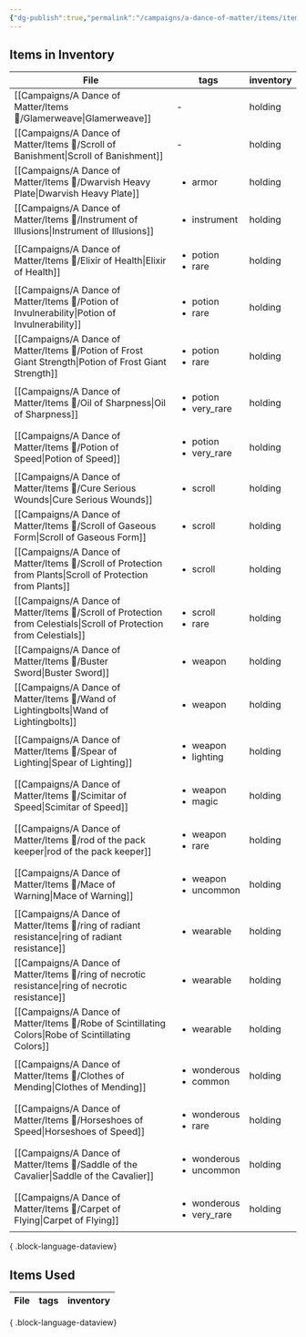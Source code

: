 ```yaml
---
{"dg-publish":true,"permalink":"/campaigns/a-dance-of-matter/items/items/","dgPassFrontmatter":true}
---
```


## Items in Inventory
| File                                                                                                                   | tags                                          | inventory |
| ---------------------------------------------------------------------------------------------------------------------- | --------------------------------------------- | --------- |
| [[Campaigns/A Dance of Matter/Items 💍/Glamerweave\|Glamerweave]]                                                   | \-                                            | holding   |
| [[Campaigns/A Dance of Matter/Items 💍/Scroll of Banishment\|Scroll of Banishment]]                                 | \-                                            | holding   |
| [[Campaigns/A Dance of Matter/Items 💍/Dwarvish Heavy Plate\|Dwarvish Heavy Plate]]                                 | <ul><li>armor</li></ul>                       | holding   |
| [[Campaigns/A Dance of Matter/Items 💍/Instrument of Illusions\|Instrument of Illusions]]                           | <ul><li>instrument</li></ul>                  | holding   |
| [[Campaigns/A Dance of Matter/Items 💍/Elixir of Health\|Elixir of Health]]                                         | <ul><li>potion</li><li>rare</li></ul>         | holding   |
| [[Campaigns/A Dance of Matter/Items 💍/Potion of Invulnerability\|Potion of Invulnerability]]                       | <ul><li>potion</li><li>rare</li></ul>         | holding   |
| [[Campaigns/A Dance of Matter/Items 💍/Potion of Frost Giant Strength\|Potion of Frost Giant Strength]]             | <ul><li>potion</li><li>rare</li></ul>         | holding   |
| [[Campaigns/A Dance of Matter/Items 💍/Oil of Sharpness\|Oil of Sharpness]]                                         | <ul><li>potion</li><li>very_rare</li></ul>    | holding   |
| [[Campaigns/A Dance of Matter/Items 💍/Potion of Speed\|Potion of Speed]]                                           | <ul><li>potion</li><li>very_rare</li></ul>    | holding   |
| [[Campaigns/A Dance of Matter/Items 💍/Cure Serious Wounds\|Cure Serious Wounds]]                                   | <ul><li>scroll</li></ul>                      | holding   |
| [[Campaigns/A Dance of Matter/Items 💍/Scroll of Gaseous Form\|Scroll of Gaseous Form]]                             | <ul><li>scroll</li></ul>                      | holding   |
| [[Campaigns/A Dance of Matter/Items 💍/Scroll of Protection from Plants\|Scroll of Protection from Plants]]         | <ul><li>scroll</li></ul>                      | holding   |
| [[Campaigns/A Dance of Matter/Items 💍/Scroll of Protection from Celestials\|Scroll of Protection from Celestials]] | <ul><li>scroll</li><li>rare</li></ul>         | holding   |
| [[Campaigns/A Dance of Matter/Items 💍/Buster Sword\|Buster Sword]]                                                 | <ul><li>weapon</li></ul>                      | holding   |
| [[Campaigns/A Dance of Matter/Items 💍/Wand of Lightingbolts\|Wand of Lightingbolts]]                               | <ul><li>weapon</li></ul>                      | holding   |
| [[Campaigns/A Dance of Matter/Items 💍/Spear of Lighting\|Spear of Lighting]]                                       | <ul><li>weapon</li><li>lighting</li></ul>     | holding   |
| [[Campaigns/A Dance of Matter/Items 💍/Scimitar of Speed\|Scimitar of Speed]]                                       | <ul><li>weapon</li><li>magic</li></ul>        | holding   |
| [[Campaigns/A Dance of Matter/Items 💍/rod of the pack keeper\|rod of the pack keeper]]                             | <ul><li>weapon</li><li>rare</li></ul>         | holding   |
| [[Campaigns/A Dance of Matter/Items 💍/Mace of Warning\|Mace of Warning]]                                           | <ul><li>weapon</li><li>uncommon</li></ul>     | holding   |
| [[Campaigns/A Dance of Matter/Items 💍/ring of radiant resistance\|ring of radiant resistance]]                     | <ul><li>wearable</li></ul>                    | holding   |
| [[Campaigns/A Dance of Matter/Items 💍/ring of necrotic resistance\|ring of necrotic resistance]]                   | <ul><li>wearable</li></ul>                    | holding   |
| [[Campaigns/A Dance of Matter/Items 💍/Robe of Scintillating Colors\|Robe of Scintillating Colors]]                 | <ul><li>wearable</li></ul>                    | holding   |
| [[Campaigns/A Dance of Matter/Items 💍/Clothes of Mending\|Clothes of Mending]]                                     | <ul><li>wonderous</li><li>common</li></ul>    | holding   |
| [[Campaigns/A Dance of Matter/Items 💍/Horseshoes of Speed\|Horseshoes of Speed]]                                   | <ul><li>wonderous</li><li>rare</li></ul>      | holding   |
| [[Campaigns/A Dance of Matter/Items 💍/Saddle of the Cavalier\|Saddle of the Cavalier]]                             | <ul><li>wonderous</li><li>uncommon</li></ul>  | holding   |
| [[Campaigns/A Dance of Matter/Items 💍/Carpet of Flying\|Carpet of Flying]]                                         | <ul><li>wonderous</li><li>very_rare</li></ul> | holding   |

{ .block-language-dataview}
## Items Used
| File | tags | inventory |
| ---- | ---- | --------- |

{ .block-language-dataview}
